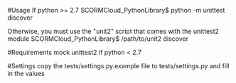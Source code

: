 #Usage
If python >= 2.7
    SCORMCloud_PythonLibrary$ python -m unittest discover

Otherwise, you must use the "unit2" script that comes with the unittest2 module
    SCORMCloud_PythonLibrary$ /path/to/unit2 discover
    
#Requirements
mock
unittest2 if python < 2.7

#Settings
copy the tests/settings.py.example file to tests/settings.py and fill in the values
